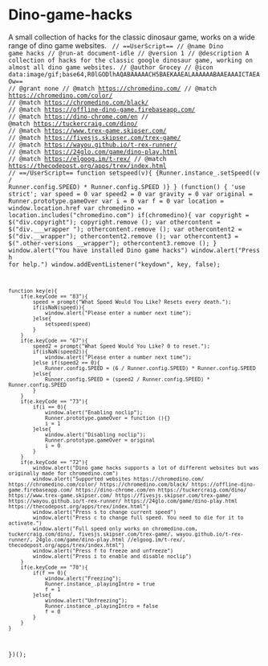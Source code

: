 # Dino-game-hacks
A small collection of hacks for the classic dinosaur game, works on a wide range of dino game websites.
<code>
// ==UserScript==
// @name         Dino game hacks
// @run-at document-idle
// @version      1
// @description  A collection of hacks for the classic google dinosaur game, working on almost all dino game websites.
// @author       Grocey
// @icon         data:image/gif;base64,R0lGODlhAQABAAAAACH5BAEKAAEALAAAAAABAAEAAAICTAEAOw==
// @grant        none
// @match https://chromedino.com/
// @match https://chromedino.com/color/
// @match https://chromedino.com/black/
// @match https://offline-dino-game.firebaseapp.com/
// @match https://dino-chrome.com/en
// @match https://tuckercraig.com/dino/
// @match https://www.trex-game.skipser.com/
// @match https://fivesjs.skipser.com/trex-game/
// @match https://wayou.github.io/t-rex-runner/
// @match https://24glo.com/game/dino-play.html
// @match https://elgoog.im/t-rex/
// @match https://thecodepost.org/apps/trex/index.html
// ==/UserScript==
function setspeed(v){
    {Runner.instance_.setSpeed((v / Runner.config.SPEED) * Runner.config.SPEED )}
}
(function() {
    'use strict';
    var speed = 0
    var speed2 = 0
    var gravity = 0
    var original = Runner.prototype.gameOver
    var i = 0
    var f = 0
    var location = window.location.href
    var chromedino = location.includes("chromedino.com")
    if(chromedino){
        var copyright = $("div.copyright");
        copyright.remove ();
        var othercontent = $("div.___wrapper ");
        othercontent.remove ();
        var othercontent2 = $("div.__wrapper");
        othercontent2.remove ();
        var othercontent3 = $(".other-versions __wrapper");
        othercontent3.remove ();
    }
    window.alert("You have installed Dino game hacks")
    window.alert("Press h for help.")
    window.addEventListener("keydown", key, false);

    function key(e){
        if(e.keyCode == "83"){
            speed = prompt("What Speed Would You Like? Resets every death.");
            if(isNaN(speed)){
                window.alert("Please enter a number next time");
            }else{
                setspeed(speed)
            }
        }
        if(e.keyCode == "67"){
            speed2 = prompt("What Speed Would You Like? 0 to reset.");
            if(isNaN(speed2)){
                window.alert("Please enter a number next time");
            }else if(speed2 == 0){
                Runner.config.SPEED = (6 / Runner.config.SPEED) * Runner.config.SPEED
            }else{
                Runner.config.SPEED = (speed2 / Runner.config.SPEED) * Runner.config.SPEED
            }
        }
        if(e.keyCode == "73"){
            if(i == 0){
                window.alert("Enabling noclip");
                Runner.prototype.gameOver = function (){}
                i = 1
            }else{
                window.alert("Disabling noclip");
                Runner.prototype.gameOver = original
                i = 0
            }
        }
        if(e.keyCode == "72"){
            window.alert("Dino game hacks supports a lot of different websites but was originally made for chromedino.com")
            window.alert("Supported websites https://chromedino.com/ https://chromedino.com/color/ https://chromedino.com/black/ https://offline-dino-game.firebaseapp.com/ https://dino-chrome.com/en https://tuckercraig.com/dino/ https://www.trex-game.skipser.com/ https://fivesjs.skipser.com/trex-game/ https://wayou.github.io/t-rex-runner/ https://24glo.com/game/dino-play.html https://thecodepost.org/apps/trex/index.html")
            window.alert("Press s to change current speed")
            window.alert("Press c to change full speed. You need to die for it to activate.")
            window.alert("Full speed only works on chromedino.com, tuckercraig.com/dino/, fivesjs.skipser.com/trex-game/, wayou.github.io/t-rex-runner/, 24glo.com/game/dino-play.html //elgoog.im/t-rex/, thecodepost.org/apps/trex/index.html")
            window.alert("Press f to freeze and unfreeze")
            window.alert("Press i to enable and disable noclip")
        }
        if(e.keyCode == "70"){
            if(f == 0){
                window.alert("Freezing");
                Runner.instance_.playingIntro = true
                f = 1
            }else{
                window.alert("Unfreezing");
                Runner.instance_.playingIntro = false
                f = 0
            }
        }
    }

})();
</code>
